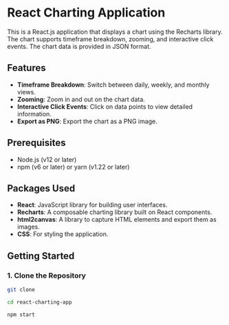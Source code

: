 # React Charting Application

This is a React.js application that displays a chart using the Recharts library. The chart supports timeframe breakdown, zooming, and interactive click events. The chart data is provided in JSON format.

## Features

- **Timeframe Breakdown**: Switch between daily, weekly, and monthly views.
- **Zooming**: Zoom in and out on the chart data.
- **Interactive Click Events**: Click on data points to view detailed information.
- **Export as PNG**: Export the chart as a PNG image.

## Prerequisites

- Node.js (v12 or later)
- npm (v6 or later) or yarn (v1.22 or later)

## Packages Used

- **React**: JavaScript library for building user interfaces.
- **Recharts**: A composable charting library built on React components.
- **html2canvas**: A library to capture HTML elements and export them as images.
- **CSS**: For styling the application.

## Getting Started

### 1. Clone the Repository

```bash
git clone 

cd react-charting-app

npm start
